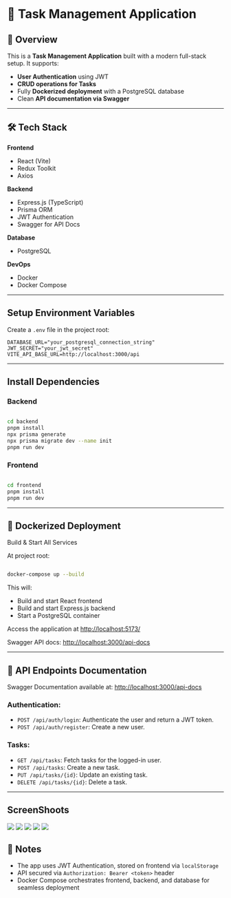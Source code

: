 
# 📖 Task Management Application

## 📖 Overview

This is a **Task Management Application** built with a modern full-stack setup. It supports:
- **User Authentication** using JWT
- **CRUD operations for Tasks**
- Fully **Dockerized deployment** with a PostgreSQL database
- Clean **API documentation via Swagger**

---

## 🛠️ Tech Stack

**Frontend**
- React (Vite)
- Redux Toolkit
- Axios

**Backend**
- Express.js (TypeScript)
- Prisma ORM
- JWT Authentication
- Swagger for API Docs

**Database**
- PostgreSQL

**DevOps**
- Docker
- Docker Compose

---

##  Setup Environment Variables

Create a `.env` file in the project root:

```
DATABASE_URL="your_postgresql_connection_string"
JWT_SECRET="your_jwt_secret"
VITE_API_BASE_URL=http://localhost:3000/api
```

---

##  Install Dependencies

### Backend
```bash

cd backend
pnpm install
npx prisma generate
npx prisma migrate dev --name init
pnpm run dev
```

### Frontend
```bash

cd frontend
pnpm install
pnpm run dev
```

---

## 🐳 Dockerized Deployment

Build & Start All Services

At project root:

```bash

docker-compose up --build
```

This will:
- Build and start React frontend
- Build and start Express.js backend
- Start a PostgreSQL container

Access the application at [http://localhost:5173/](http://localhost:5173/)

Swagger API docs: [http://localhost:3000/api-docs](http://localhost:3000/api-docs)

---

## 📘 API Endpoints Documentation

Swagger Documentation available at: [http://localhost:3000/api-docs](http://localhost:3000/api-docs)

### Authentication:
- `POST /api/auth/login`: Authenticate the user and return a JWT token.
- `POST /api/auth/register`: Create a new user.

### Tasks:
- `GET /api/tasks`: Fetch tasks for the logged-in user.
- `POST /api/tasks`: Create a new task.
- `PUT /api/tasks/{id}`: Update an existing task.
- `DELETE /api/tasks/{id}`: Delete a task.

---
## ScreenShoots
![](C:\Users\rohit\OneDrive\Pictures\Screenshots%201\Screenshot%202025-05-24%20112841.png)
![](C:\Users\rohit\OneDrive\Pictures\Screenshots%201\Screenshot%202025-05-24%20131023.png)
![](C:\Users\rohit\OneDrive\Pictures\Screenshots%201\Screenshot%202025-05-24%20142357.png)
![](C:\Users\rohit\OneDrive\Pictures\Screenshots%201\Screenshot%202025-05-24%20142328.png)
![](C:\Users\rohit\OneDrive\Pictures\Screenshots%201\Screenshot%202025-05-24%20142405.png)



## 📝 Notes

- The app uses JWT Authentication, stored on frontend via `localStorage`
- API secured via `Authorization: Bearer <token>` header
- Docker Compose orchestrates frontend, backend, and database for seamless deployment

